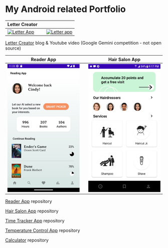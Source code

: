 # My Android related Portfolio

| Letter Creator | |        |
| - | - | - |
|<a href="https://dev.to/stephanbranczyk/letter-creator-my-entry-for-the-google-gemini-competition-4pnh"><img src="https://media.dev.to/cdn-cgi/image/width=800%2Cheight=%2Cfit=scale-down%2Cgravity=auto%2Cformat=auto/https%3A%2F%2Fdev-to-uploads.s3.amazonaws.com%2Fuploads%2Farticles%2Ftohgkpftqwjozouvlqnf.png" width="230"  title="Letter App"/></a>| |<a href="https://dev.to/stephanbranczyk/letter-creator-my-entry-for-the-google-gemini-competition-4pnh"><img src="https://media.dev.to/cdn-cgi/image/width=800%2Cheight=%2Cfit=scale-down%2Cgravity=auto%2Cformat=auto/https%3A%2F%2Fdev-to-uploads.s3.amazonaws.com%2Fuploads%2Farticles%2F0ni71s6yw018491zcz6c.png" width="230"  title="Letter app"/></a>|

<a href="https://dev.to/stephanbranczyk/letter-creator-my-entry-for-the-google-gemini-competition-4pnh">Letter Creator</a> blog & Youtube video (Google Gemini competition - not open source)

| Reader App | | Hair Salon App |
| - | - | - |
|<a href="https://github.com/spike/Reader"><img src="https://github.com/spike/spike/blob/main/bookreaderv3.png" width="230"  title="Reading App"/></a>| |<a href="https://github.com/spike/Salon"><img src="https://github.com/spike/spike/blob/main/salon_app.png" width="230"  title="Salon App"/></a>|

<a href="https://github.com/spike/Reader">Reader App</a> repository

<a href="https://github.com/spike/Salon">Hair Salon App</a> repository

<a href="https://github.com/spike/TimeTracker">Time Tracker App</a> repository

<a href="https://github.com/spike/TemperatureControl">Temperature Control App</a> repository

<a href="https://github.com/spike/CalculatorV2">Calculator</a> repository
